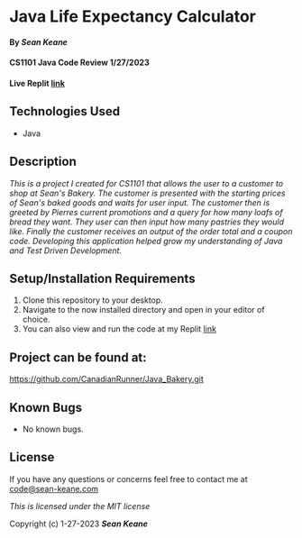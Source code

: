 # Java Life Expectancy Calculator

#### By _**Sean Keane**_

#### CS1101 Java Code Review 1/27/2023

#### Live Replit [link](https://replit.com/join/lalbklquyw-canadianrunner)

## Technologies Used

* Java

## Description
_This is a project I created for CS1101 that allows the user to a customer to shop at Sean's Bakery. The customer is presented with the starting prices of Sean's baked goods and waits for user input. The customer then is greeted by Pierres current promotions and a query for how many loafs of bread they want. They user can then input how many pastries they would like. Finally the customer receives an output of the order total and a coupon code. Developing this application helped grow my understanding of Java and Test Driven Development._


## Setup/Installation Requirements

1) Clone this repository to your desktop.
2) Navigate to the now installed directory and open in your editor of choice.
3) You can also view and run the code at my Replit [link](https://replit.com/join/plpblrjhth-canadianrunner)


## Project can be found at:
https://github.com/CanadianRunner/Java_Bakery.git

## Known Bugs

* No known bugs.


## License

If you have any questions or concerns feel free to contact me at code@sean-keane.com


*This is licensed under the MIT license*

Copyright (c) 1-27-2023 **_Sean Keane_**


